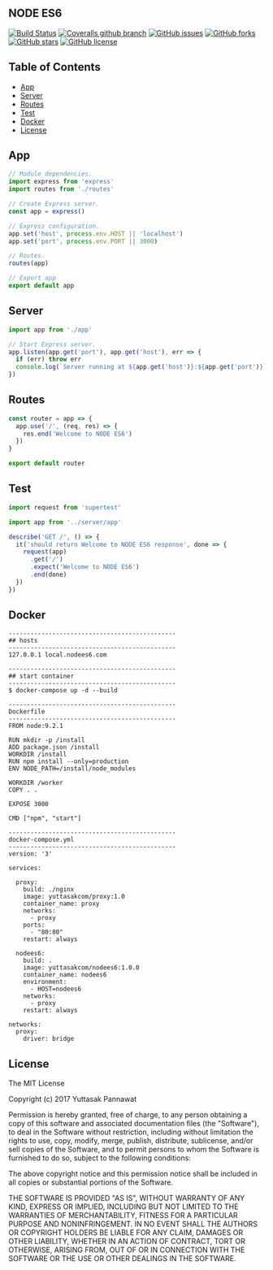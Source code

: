 ## NODE ES6
[![Build Status](https://travis-ci.org/yuttasakcom/NodeES6.svg?branch=master)](https://travis-ci.org/yuttasakcom/NodeES6)
[![Coveralls github branch](https://img.shields.io/coveralls/github/yuttasakcom/NodeES6/master.svg)](https://coveralls.io/github/yuttasakcom/NodeES6?branch=master)
[![GitHub issues](https://img.shields.io/github/issues/yuttasakcom/NodeES6.svg)](https://github.com/yuttasakcom/NodeES6/issues)
[![GitHub forks](https://img.shields.io/github/forks/yuttasakcom/NodeES6.svg)](https://github.com/yuttasakcom/NodeES6/network)
[![GitHub stars](https://img.shields.io/github/stars/yuttasakcom/NodeES6.svg)](https://github.com/yuttasakcom/NodeES6/stargazers)
[![GitHub license](https://img.shields.io/github/license/yuttasakcom/NodeES6.svg)](https://github.com/yuttasakcom/NodeES6/blob/master/LICENSE)

## Table of Contents
- [App](#app)
- [Server](#server)
- [Routes](#routes)
- [Test](#test)
- [Docker](#dokcer)
- [License](#license)

## App
```javascript
// Module dependencies.
import express from 'express'
import routes from './routes'

// Create Express server.
const app = express()

// Express configuration.
app.set('host', process.env.HOST || 'localhost')
app.set('port', process.env.PORT || 3000)

// Routes.
routes(app)

// Export app
export default app

```

## Server
```javascript
import app from './app'

// Start Express server.
app.listen(app.get('port'), app.get('host'), err => {
  if (err) throw err
  console.log(`Server running at ${app.get('host')}:${app.get('port')}`)
})

```

## Routes
```javascript
const router = app => {
  app.use('/', (req, res) => {
    res.end('Welcome to NODE ES6')
  })
}

export default router

```

## Test
```javascript
import request from 'supertest'

import app from '../server/app'

describe('GET /', () => {
  it('should return Welcome to NODE ES6 response', done => {
    request(app)
      .get('/')
      .expect('Welcome to NODE ES6')
      .end(done)
  })
})

```

## Docker
```
----------------------------------------------
## hosts
----------------------------------------------
127.0.0.1 local.nodees6.com
```

```
----------------------------------------------
## start container
----------------------------------------------
$ docker-compose up -d --build
```

```
----------------------------------------------
Dockerfile
----------------------------------------------
FROM node:9.2.1

RUN mkdir -p /install
ADD package.json /install
WORKDIR /install
RUN npm install --only=production
ENV NODE_PATH=/install/node_modules

WORKDIR /worker
COPY . .

EXPOSE 3000

CMD ["npm", "start"]
```

```
----------------------------------------------
docker-compose.yml
----------------------------------------------
version: '3'

services:

  proxy:
    build: ./nginx
    image: yuttasakcom/proxy:1.0
    container_name: proxy
    networks:
      - proxy
    ports:
      - "80:80"
    restart: always

  nodees6:
    build: .
    image: yuttasakcom/nodees6:1.0.0
    container_name: nodees6
    environment:
      - HOST=nodees6
    networks:
      - proxy
    restart: always

networks:
  proxy:
    driver: bridge

```

## License
The MIT License

Copyright (c) 2017 Yuttasak Pannawat

Permission is hereby granted, free of charge, to any person obtaining a copy of this software and associated documentation files (the "Software"), to deal in the Software without restriction, including without limitation the rights to use, copy, modify, merge, publish, distribute, sublicense, and/or sell copies of the Software, and to permit persons to whom the Software is furnished to do so, subject to the following conditions:

The above copyright notice and this permission notice shall be included in all copies or substantial portions of the Software.

THE SOFTWARE IS PROVIDED "AS IS", WITHOUT WARRANTY OF ANY KIND, EXPRESS OR IMPLIED, INCLUDING BUT NOT LIMITED TO THE WARRANTIES OF MERCHANTABILITY, FITNESS FOR A PARTICULAR PURPOSE AND NONINFRINGEMENT. IN NO EVENT SHALL THE AUTHORS OR COPYRIGHT HOLDERS BE LIABLE FOR ANY CLAIM, DAMAGES OR OTHER LIABILITY, WHETHER IN AN ACTION OF CONTRACT, TORT OR OTHERWISE, ARISING FROM, OUT OF OR IN CONNECTION WITH THE SOFTWARE OR THE USE OR OTHER DEALINGS IN THE SOFTWARE.